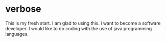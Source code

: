 # verbose
This is my fresh start. I am glad to using this.
i want to become a software developer. I would like to do coding with the use of java programming languages.

